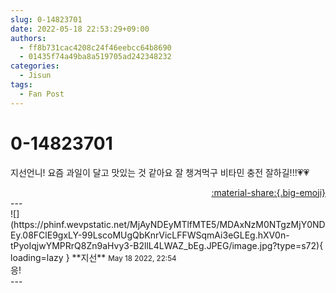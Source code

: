 ```yaml
---
slug: 0-14823701
date: 2022-05-18 22:53:29+09:00
authors:
  - ff8b731cac4208c24f46eebcc64b8690
  - 01435f74a49ba8a519705ad242348232
categories:
  - Jisun
tags:
  - Fan Post
---
```


# 0-14823701

<div class="post-container" markdown="1">
<div class="content-container md-sidebar__scrollwrap" markdown="1">

지선언니! 요즘 과일이 달고 맛있는 것 같아요 잘 챙겨먹구 비타민 충전 잘하길!!!💗💗

</div>
</div>

<div style="text-align: right;" markdown="1">
<a href="https://weverse.io/fromis9/fanpost/0-14823701" style="text-align: right;">:material-share:{.big-emoji}</a>
</div>
---

<div class="comments-container md-sidebar__scrollwrap" markdown="1">
<div class="comment" markdown="1">
<div class='id-container' markdown="1">
![](https://phinf.wevpstatic.net/MjAyNDEyMTlfMTE5/MDAxNzM0NTgzMjY0NDEy.08FClE9gxLY-99LscoMUgQbKnrVicLFFWSqmAi3eGLEg.hXV0n-tPyoIqjwYMPRrQ8Zn9aHvy3-B2llL4LWAZ_bEg.JPEG/image.jpg?type=s72){ loading=lazy }
**<span class="artist">지선</span>** <small>May 18 2022, 22:54</small><br>
</div>
<div class='comment-body' markdown="1">
응!
</div>
</div>
</div>
---
